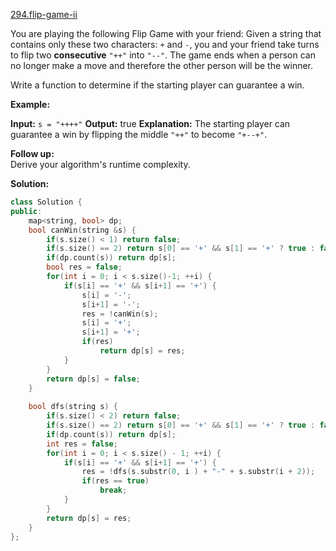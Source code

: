[294.flip-game-ii](https://leetcode.com/problems/flip-game-ii/)  

You are playing the following Flip Game with your friend: Given a string that contains only these two characters: `+` and `-`, you and your friend take turns to flip two **consecutive** `"++"` into `"--"`. The game ends when a person can no longer make a move and therefore the other person will be the winner.

Write a function to determine if the starting player can guarantee a win.

**Example:**

**Input:** `s = "++++"`
**Output:** true 
**Explanation:** The starting player can guarantee a win by flipping the middle `"++"` to become `"+--+"`.

**Follow up:**  
Derive your algorithm's runtime complexity.  



**Solution:**  

```cpp
class Solution {
public:
    map<string, bool> dp;
    bool canWin(string &s) {
        if(s.size() < 1) return false;
        if(s.size() == 2) return s[0] == '+' && s[1] == '+' ? true : false;
        if(dp.count(s)) return dp[s];
        bool res = false;
        for(int i = 0; i < s.size()-1; ++i) {
            if(s[i] == '+' && s[i+1] == '+') {
                s[i] = '-';
                s[i+1] = '-';
                res = !canWin(s);
                s[i] = '+';
                s[i+1] = '+';
                if(res)
                    return dp[s] = res;
            }
        }
        return dp[s] = false;
    }
    
    bool dfs(string s) {
        if(s.size() < 2) return false;
        if(s.size() == 2) return s[0] == '+' && s[1] == '+' ? true : false;
        if(dp.count(s)) return dp[s];
        int res = false;
        for(int i = 0; i < s.size() - 1; ++i) {
            if(s[i] == '+' && s[i+1] == '+') {
                res = !dfs(s.substr(0, i ) + "-" + s.substr(i + 2));
                if(res == true)
                    break;
            }
        }
        return dp[s] = res;
    }
};
```
      